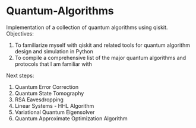 # Quantum-Algorithms
Implementation of a collection of quantum algorithms using qiskit.
Objectives:
1) To familiarize myself with qiskit and related tools for quantum algorithm design and simulation in Python
2) To compile a comprehensive list of the major quantum algorithms and protocols that I am familiar with

Next steps:
1) Quantum Error Correction
2) Quantum State Tomography
3) RSA Eavesdropping
4) Linear Systems - HHL Algorithm
5) Variational Quantum Eigensolver
6) Quantum Approximate Optimization Algorithm

